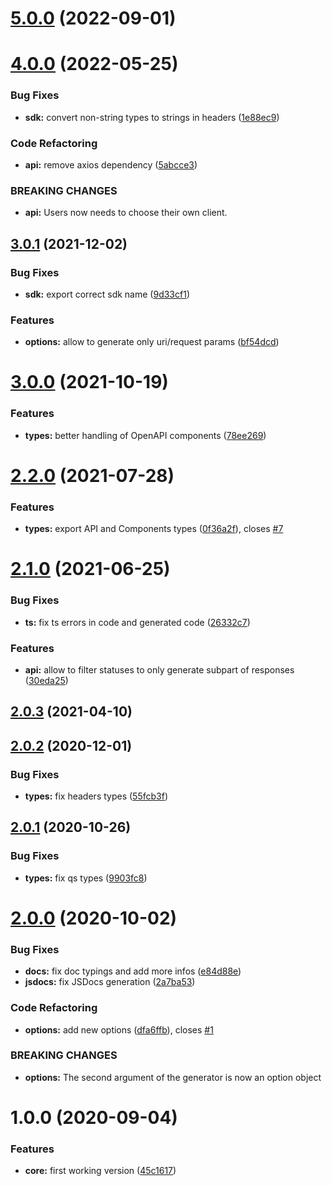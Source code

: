 # [5.0.0](https://github.com/nfroidure/openapi-ts-sdk-builder/compare/v4.0.0...v5.0.0) (2022-09-01)



# [4.0.0](https://github.com/nfroidure/openapi-ts-sdk-builder/compare/v3.0.1...v4.0.0) (2022-05-25)


### Bug Fixes

* **sdk:** convert non-string types to strings in headers ([1e88ec9](https://github.com/nfroidure/openapi-ts-sdk-builder/commit/1e88ec9a0cbdb2f40a7a1a12784682951e26600a))


### Code Refactoring

* **api:** remove axios dependency ([5abcce3](https://github.com/nfroidure/openapi-ts-sdk-builder/commit/5abcce305478e8a17cc615fc01a9e53dce2ecb95))


### BREAKING CHANGES

* **api:** Users now needs to choose their own client.



## [3.0.1](https://github.com/nfroidure/openapi-ts-sdk-builder/compare/v3.0.0...v3.0.1) (2021-12-02)


### Bug Fixes

* **sdk:** export correct sdk name ([9d33cf1](https://github.com/nfroidure/openapi-ts-sdk-builder/commit/9d33cf1fb4aab7a65ed9f9726e835e2cbcd67e44))


### Features

* **options:** allow to generate only uri/request params ([bf54dcd](https://github.com/nfroidure/openapi-ts-sdk-builder/commit/bf54dcd65576f90b988b7e25c2466995a3518a1e))



# [3.0.0](https://github.com/nfroidure/openapi-ts-sdk-builder/compare/v2.2.0...v3.0.0) (2021-10-19)


### Features

* **types:** better handling of OpenAPI components ([78ee269](https://github.com/nfroidure/openapi-ts-sdk-builder/commit/78ee269d445b6c8baf674048542907aec9c0d8d0))



# [2.2.0](https://github.com/nfroidure/openapi-ts-sdk-builder/compare/v2.1.0...v2.2.0) (2021-07-28)


### Features

* **types:** export API and Components types ([0f36a2f](https://github.com/nfroidure/openapi-ts-sdk-builder/commit/0f36a2f8e4c8c0404aa46fb8db858075cacc9972)), closes [#7](https://github.com/nfroidure/openapi-ts-sdk-builder/issues/7)



# [2.1.0](https://github.com/nfroidure/openapi-ts-sdk-builder/compare/v2.0.3...v2.1.0) (2021-06-25)


### Bug Fixes

* **ts:** fix ts errors in code and generated code ([26332c7](https://github.com/nfroidure/openapi-ts-sdk-builder/commit/26332c739964f4583f33ccd55faae5ebd412384b))


### Features

* **api:** allow to filter statuses to only generate subpart of responses ([30eda25](https://github.com/nfroidure/openapi-ts-sdk-builder/commit/30eda258aa7a7565e6ceaba80235b46c588666b1))



## [2.0.3](https://github.com/nfroidure/openapi-ts-sdk-builder/compare/v2.0.2...v2.0.3) (2021-04-10)



## [2.0.2](https://github.com/nfroidure/openapi-ts-sdk-builder/compare/v2.0.1...v2.0.2) (2020-12-01)


### Bug Fixes

* **types:** fix headers types ([55fcb3f](https://github.com/nfroidure/openapi-ts-sdk-builder/commit/55fcb3f825a7feb6a0acc4e1656268aef899f2aa))



## [2.0.1](https://github.com/nfroidure/openapi-ts-sdk-builder/compare/v2.0.0...v2.0.1) (2020-10-26)


### Bug Fixes

* **types:** fix qs types ([9903fc8](https://github.com/nfroidure/openapi-ts-sdk-builder/commit/9903fc84ec20811e11927707e1d36b1fdc43a952))



# [2.0.0](https://github.com/nfroidure/openapi-ts-sdk-builder/compare/v1.0.0...v2.0.0) (2020-10-02)


### Bug Fixes

* **docs:** fix doc typings and add more infos ([e84d88e](https://github.com/nfroidure/openapi-ts-sdk-builder/commit/e84d88ee873a6b52027934e3c6df7ae59422fc28))
* **jsdocs:** fix JSDocs generation ([2a7ba53](https://github.com/nfroidure/openapi-ts-sdk-builder/commit/2a7ba53b095d1baf636f715cc9046c1d058247c3))


### Code Refactoring

* **options:** add new options ([dfa6ffb](https://github.com/nfroidure/openapi-ts-sdk-builder/commit/dfa6ffbd33aac50cdbf7ac59634257641d715ba2)), closes [#1](https://github.com/nfroidure/openapi-ts-sdk-builder/issues/1)


### BREAKING CHANGES

* **options:** The second argument of the generator is now an option object



# 1.0.0 (2020-09-04)


### Features

* **core:** first working version ([45c1617](https://github.com/nfroidure/openapi-ts-sdk-builder/commit/45c1617d7c4402b05961fb78d56b8f6be4abffe3))




